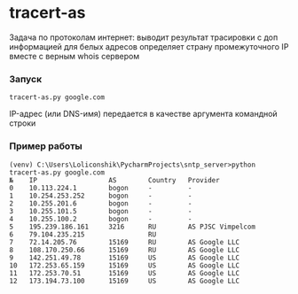 # tracert-as

Задача по протоколам интернет:
выводит результат трасировки с доп информацией для белых адресов
определяет страну промежуточного IP вместе с верным whois сервером


### Запуск
```
tracert-as.py google.com
```
IP-адрес (или DNS-имя) передается в качестве аргумента командной строки

### Пример работы
```
(venv) C:\Users\Loliconshik\PycharmProjects\sntp_server>python tracert-as.py google.com
№    IP                  AS        Country   Provider
0    10.113.224.1        bogon     -         -
1    10.254.253.252      bogon     -         -
2    10.255.201.6        bogon     -         -
3    10.255.101.5        bogon     -         -
4    10.255.100.2        bogon     -         -
5    195.239.186.161     3216      RU        AS PJSC Vimpelcom
6    79.104.235.215                RU
7    72.14.205.76        15169     RU        AS Google LLC
8    108.170.250.66      15169     RU        AS Google LLC
9    142.251.49.78       15169     US        AS Google LLC
10   172.253.65.159      15169     US        AS Google LLC
11   172.253.70.51       15169     US        AS Google LLC
12   173.194.73.100      15169     US        AS Google LLC
```
